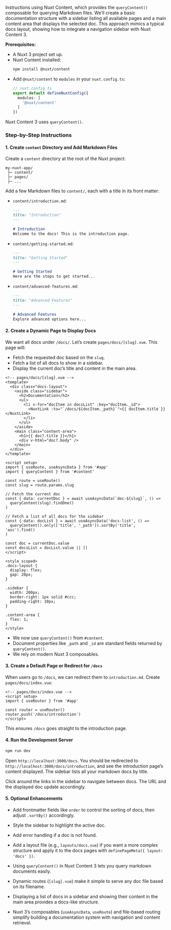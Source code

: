 Instructions using Nuxt Content, which provides the `queryContent()` composable for querying Markdown files. We’ll create a basic documentation structure with a sidebar listing all available pages and a main content area that displays the selected doc. This approach mimics a typical docs layout, showing how to integrate a navigation sidebar with Nuxt Content 3.

**Prerequisites:**
- A Nuxt 3 project set up.
- Nuxt Content installed:  
  ```bash
  npm install @nuxt/content
  ```
- Add `@nuxt/content` to `modules` in your `nuxt.config.ts`:
  ```ts
  // nuxt.config.ts
  export default defineNuxtConfig({
    modules: [
      '@nuxt/content'
    ]
  })
  ```

Nuxt Content 3 uses `queryContent()`.

### Step-by-Step Instructions

#### 1. Create `content` Directory and Add Markdown Files

Create a `content` directory at the root of the Nuxt project:

```
my-nuxt-app/
 ├─ content/
 ├─ pages/
 ├─ ...
```

Add a few Markdown files to `content/`, each with a title in its front matter:

- `content/introduction.md`:
  ```md
  ---
  title: "Introduction"
  ---

  # Introduction
  Welcome to the docs! This is the introduction page.
  ```

- `content/getting-started.md`:
  ```md
  ---
  title: "Getting Started"
  ---

  # Getting Started
  Here are the steps to get started...
  ```

- `content/advanced-features.md`:
  ```md
  ---
  title: "Advanced Features"
  ---

  # Advanced Features
  Explore advanced options here...
  ```

#### 2. Create a Dynamic Page to Display Docs

We want all docs under `/docs/`. Let’s create `pages/docs/[slug].vue`. This page will:

- Fetch the requested doc based on the `slug`.
- Fetch a list of all docs to show in a sidebar.
- Display the current doc’s title and content in the main area.

```vue
<!-- pages/docs/[slug].vue -->
<template>
  <div class="docs-layout">
    <aside class="sidebar">
      <h2>Documentation</h2>
      <ul>
        <li v-for="docItem in docsList" :key="docItem._id">
          <NuxtLink :to="`/docs/${docItem._path}`">{{ docItem.title }}</NuxtLink>
        </li>
      </ul>
    </aside>
    <main class="content-area">
      <h1>{{ doc?.title }}</h1>
      <div v-html="doc?.body" />
    </main>
  </div>
</template>

<script setup>
import { useRoute, useAsyncData } from '#app'
import { queryContent } from '#content'

const route = useRoute()
const slug = route.params.slug

// Fetch the current doc
const { data: currentDoc } = await useAsyncData(`doc-${slug}`, () =>
  queryContent(slug).findOne()
)

// Fetch a list of all docs for the sidebar
const { data: docList } = await useAsyncData('docs-list', () =>
  queryContent().only(['title', '_path']).sortBy('title', 'asc').find()
)

const doc = currentDoc.value
const docsList = docList.value || []
</script>

<style scoped>
.docs-layout {
  display: flex;
  gap: 20px;
}

.sidebar {
  width: 200px;
  border-right: 1px solid #ccc;
  padding-right: 10px;
}

.content-area {
  flex: 1;
}
</style>
```

- We now use `queryContent()` from `#content`.
- Document properties like `_path` and `_id` are standard fields returned by `queryContent()`.
- We rely on modern Nuxt 3 composables.

#### 3. Create a Default Page or Redirect for `/docs`

When users go to `/docs`, we can redirect them to `introduction.md`. Create `pages/docs/index.vue`:

```vue
<!-- pages/docs/index.vue -->
<script setup>
import { useRouter } from '#app'

const router = useRouter()
router.push('/docs/introduction')
</script>
```

This ensures `/docs` goes straight to the introduction page.

#### 4. Run the Development Server

```bash
npm run dev
```

Open `http://localhost:3000/docs`. You should be redirected to `http://localhost:3000/docs/introduction`, and see the introduction page’s content displayed. The sidebar lists all your markdown docs by title.

Click around the links in the sidebar to navigate between docs. The URL and the displayed doc update accordingly.

#### 5. Optional Enhancements

- Add frontmatter fields like `order` to control the sorting of docs, then adjust `.sortBy()` accordingly.
- Style the sidebar to highlight the active doc.
- Add error handling if a doc is not found.
- Add a layout file (e.g., `layouts/docs.vue`) if you want a more complex structure and apply it to the docs pages with `definePageMeta({ layout: 'docs' })`.

- Using `queryContent()` in Nuxt Content 3 lets you query markdown documents easily.
- Dynamic routes (`[slug].vue`) make it simple to serve any doc file based on its filename.
- Displaying a list of docs in a sidebar and showing their content in the main area provides a docs-like structure.
- Nuxt 3’s composables (`useAsyncData`, `useRoute`) and file-based routing simplify building a documentation system with navigation and content retrieval.
